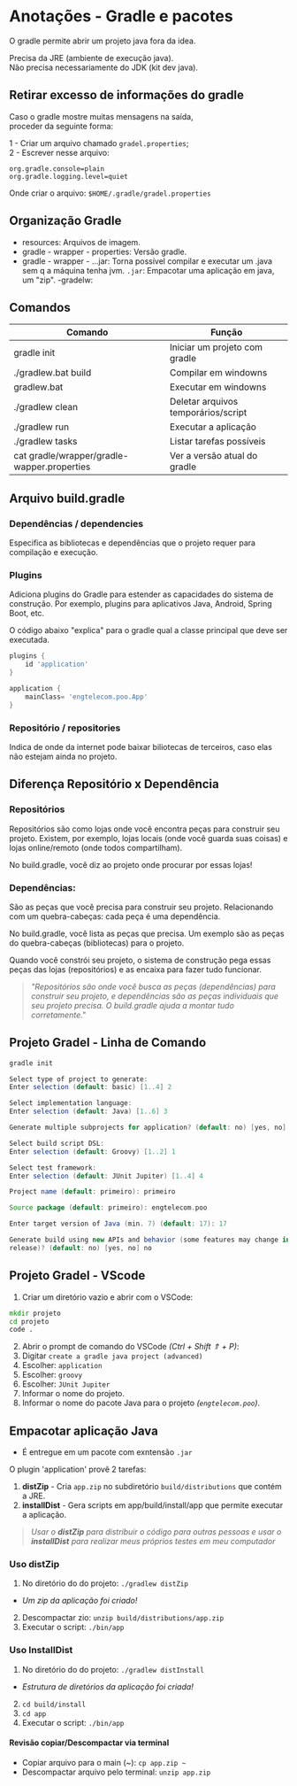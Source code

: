 # Anotações - Gradle e pacotes
O gradle permite abrir um projeto java fora da idea. 

Precisa da JRE (ambiente de execução java).<br>
Não precisa necessariamente do JDK (kit dev java).

## Retirar excesso de informações do gradle
Caso o gradle mostre muitas mensagens na saída, <br>
proceder da seguinte forma:

1 - Criar um arquivo chamado `gradel.properties`; <br>
2 - Escrever nesse arquivo: 
```
org.gradle.console=plain
org.gradle.logging.level=quiet
```

Onde criar o arquivo: `$HOME/.gradle/gradel.properties`


## Organização Gradle
- resources: Arquivos de imagem.
- gradle - wrapper - properties: Versão gradle.
- gradle - wrapper - ...jar: Torna possível compilar e executar um .java sem q a máquina tenha jvm.
`.jar`: Empacotar uma aplicação em java, um "zip".
-gradelw: 


## Comandos

| Comando | Função |
----|----
| gradle init | Iniciar um projeto com gradle |
| ./gradlew.bat build | Compilar em windowns |
| gradlew.bat | Executar em windowns |
| ./gradlew clean | Deletar arquivos temporários/script | 
|./gradlew run | Executar a aplicação|
| ./gradlew tasks | Listar tarefas possíveis | 
| cat gradle/wrapper/gradle-wapper.properties | Ver a versão atual do gradle |

## Arquivo build.gradle

### Dependências / dependencies
Especifica as bibliotecas e dependências que o projeto requer para compilação e execução.

### Plugins
Adiciona plugins do Gradle para estender as capacidades do sistema de construção. Por exemplo, plugins para aplicativos Java, Android, Spring Boot, etc.

O código abaixo "explica" para o gradle qual a classe principal que deve ser executada.

```gradle
plugins {
    id 'application'
}

application {
    mainClass= 'engtelecom.poo.App'
}
```

### Repositório / repositories
Indica de onde da internet pode baixar biliotecas de terceiros, caso elas não estejam ainda no projeto.

## Diferença Repositório x Dependência
### Repositórios
Repositórios são como lojas onde você encontra peças para construir seu projeto. Existem, por exemplo, lojas locais (onde você guarda suas coisas) e lojas online/remoto (onde todos compartilham).

No build.gradle, você diz ao projeto onde procurar por essas lojas!

### Dependências:

São as peças que você precisa para construir seu projeto. Relacionando com um quebra-cabeças: cada peça é uma dependência. 

No build.gradle, você lista as peças que precisa. Um exemplo são as peças do quebra-cabeças (bibliotecas) para o projeto.

Quando você constrói seu projeto, o sistema de construção pega essas peças das lojas (repositórios) e as encaixa para fazer tudo funcionar.

>_"Repositórios são onde você busca as peças (dependências) para construir seu projeto, e dependências são as peças individuais que seu projeto precisa. O build.gradle ajuda a montar tudo corretamente."_

## Projeto Gradel - Linha de Comando

```gradle
gradle init

Select type of project to generate:
Enter selection (default: basic) [1..4] 2

Select implementation language:
Enter selection (default: Java) [1..6] 3

Generate multiple subprojects for application? (default: no) [yes, no] no

Select build script DSL:
Enter selection (default: Groovy) [1..2] 1

Select test framework:
Enter selection (default: JUnit Jupiter) [1..4] 4

Project name (default: primeiro): primeiro

Source package (default: primeiro): engtelecom.poo

Enter target version of Java (min. 7) (default: 17): 17

Generate build using new APIs and behavior (some features may change in the next minor
release)? (default: no) [yes, no] no
```
## Projeto Gradel - VScode

1) Criar um diretório vazio e abrir com o VSCode:
```cmd
mkdir projeto
cd projeto
code .
```
2) Abrir o prompt de comando do VSCode _(Ctrl + Shift ⇑ + P)_:
3) Digitar `create a gradle java project (advanced)`
4) Escolher: `application`
5) Escolher: `groovy`
6) Escolher: `JUnit Jupiter`
7) Informar o nome do projeto.
8) Informar o nome do pacote Java para o projeto _(`engtelecom.poo`)_.


## Empacotar aplicação Java

- É entregue em um pacote com exntensão `.jar`

O plugin 'application' provê 2 tarefas:

1) **distZip** - Cria `app.zip` no subdiretório `build/distributions` que contém a JRE.
2) **installDist** - Gera scripts em app/build/install/app que permite executar a aplicação.

> _Usar o **distZip** para distribuir o código para outras pessoas e usar o **installDist** para realizar meus próprios testes em meu computador_


### Uso distZip
1) No diretório do do projeto: `./gradlew distZip`

- _Um zip da aplicação foi criado!_

2) Descompactar zio: `unzip build/distributions/app.zip`
3) Executar o script: `./bin/app`


### Uso InstallDist
1) No diretório do do projeto: `./gradlew distInstall`

- _Estrutura de diretórios da aplicação foi criada!_

2) `cd build/install`
3) `cd app`
4) Executar o script: `./bin/app`

#### Revisão copiar/Descompactar via terminal
- Copiar arquivo para o main (~): `cp app.zip ~`
- Descompactar arquivo pelo terminal: `unzip app.zip`
